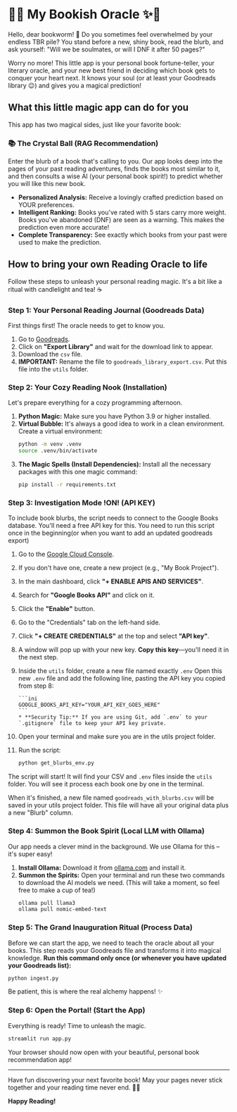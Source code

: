 # 🔮✨ My Bookish Oracle ✨🔮

Hello, dear bookworm\! 🌸 Do you sometimes feel overwhelmed by your endless TBR pile? You stand before a new, shiny book, read the blurb, and ask yourself: "Will we be soulmates, or will I DNF it after 50 pages?"

Worry no more\! This little app is your personal book fortune-teller, your literary oracle, and your new best friend in deciding which book gets to conquer your heart next. It knows your soul (or at least your Goodreads library 😉) and gives you a magical prediction\!

## What this little magic app can do for you

This app has two magical sides, just like your favorite book:

### 📚 The Crystal Ball (RAG Recommendation)

Enter the blurb of a book that's calling to you. Our app looks deep into the pages of your past reading adventures, finds the books most similar to it, and then consults a wise AI (your personal book spirit\!) to predict whether you will like this new book.

- **Personalized Analysis:** Receive a lovingly crafted prediction based on YOUR preferences.
- **Intelligent Ranking:** Books you've rated with 5 stars carry more weight. Books you've abandoned (DNF) are seen as a warning. This makes the prediction even more accurate\!
- **Complete Transparency:** See exactly which books from your past were used to make the prediction.

## How to bring your own Reading Oracle to life

Follow these steps to unleash your personal reading magic. It's a bit like a ritual with candlelight and tea\! ☕️

### Step 1: Your Personal Reading Journal (Goodreads Data)

First things first\! The oracle needs to get to know you.

1.  Go to [Goodreads](https://www.goodreads.com/review/import).
2.  Click on **"Export Library"** and wait for the download link to appear.
3.  Download the `csv` file.
4.  **IMPORTANT:** Rename the file to `goodreads_library_export.csv`. Put this file into the `utils` folder.

### Step 2: Your Cozy Reading Nook (Installation)

Let's prepare everything for a cozy programming afternoon.

1.  **Python Magic:** Make sure you have Python 3.9 or higher installed.
2.  **Virtual Bubble:** It's always a good idea to work in a clean environment. Create a virtual environment:
    ```bash
    python -m venv .venv
    source .venv/bin/activate
    ```
3.  **The Magic Spells (Install Dependencies):** Install all the necessary packages with this one magic command:
    ```bash
    pip install -r requirements.txt
    ```

### Step 3: Investigation Mode !ON! (API KEY)

To include book blurbs, the script needs to connect to the Google Books database. You'll need a free API key for this. You need to run this script once in the beginning(or when you want to add an updated goodreads export)

1.  Go to the [Google Cloud Console](https://console.cloud.google.com/apis/dashboard).
2.  If you don't have one, create a new project (e.g., "My Book Project").
3.  In the main dashboard, click **"+ ENABLE APIS AND SERVICES"**.
4.  Search for **"Google Books API"** and click on it.
5.  Click the **"Enable"** button.
6.  Go to the "Credentials" tab on the left-hand side.
7.  Click **"+ CREATE CREDENTIALS"** at the top and select **"API key"**.
8.  A window will pop up with your new key. **Copy this key**—you'll need it in the next step.
9.  Inside the `utils` folder, create a new file named exactly `.env`
    Open this new `.env` file and add the following line, pasting the API key you copied from step 8:

        ```ini
        GOOGLE_BOOKS_API_KEY="YOUR_API_KEY_GOES_HERE"
        ```
        * **Security Tip:** If you are using Git, add `.env` to your `.gitignore` file to keep your API key private.

10. Open your terminal and make sure you are in the utils project folder.
11. Run the script:
    ```bash
    python get_blurbs_env.py
    ```

The script will start! It will find your CSV and `.env` files inside the `utils` folder. You will see it process each book one by one in the terminal.

When it's finished, a new file named `goodreads_with_blurbs.csv` will be saved in your utils project folder. This file will have all your original data plus a new "Blurb" column.

### Step 4: Summon the Book Spirit (Local LLM with Ollama)

Our app needs a clever mind in the background. We use Ollama for this – it's super easy\!

1.  **Install Ollama:** Download it from [ollama.com](https://ollama.com/) and install it.
2.  **Summon the Spirits:** Open your terminal and run these two commands to download the AI models we need. (This will take a moment, so feel free to make a cup of tea\!)
    ```bash
    ollama pull llama3
    ollama pull nomic-embed-text
    ```

### Step 5: The Grand Inauguration Ritual (Process Data)

Before we can start the app, we need to teach the oracle about all your books. This step reads your Goodreads file and transforms it into magical knowledge.
**Run this command only once (or whenever you have updated your Goodreads list):**

```bash
python ingest.py
```

Be patient, this is where the real alchemy happens\! ✨

### Step 6: Open the Portal\! (Start the App)

Everything is ready\! Time to unleash the magic.

```bash
streamlit run app.py
```

Your browser should now open with your beautiful, personal book recommendation app\!

---

Have fun discovering your next favorite book\! May your pages never stick together and your reading time never end. 💖📖

**Happy Reading\!**
